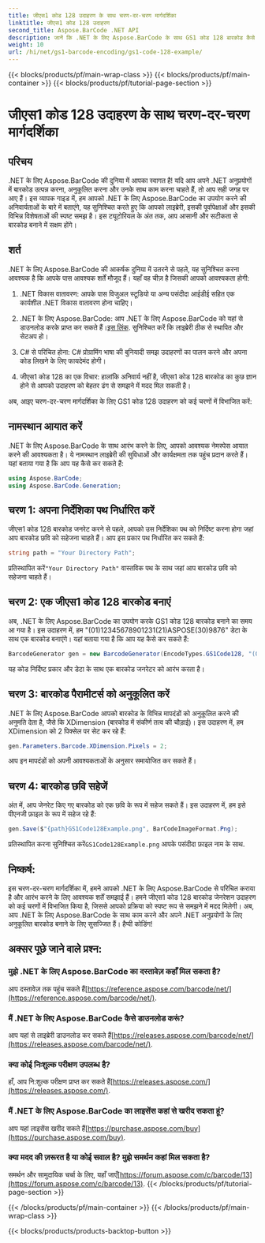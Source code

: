 ```yaml
---
title: जीएस1 कोड 128 उदाहरण के साथ चरण-दर-चरण मार्गदर्शिका
linktitle: जीएस1 कोड 128 उदाहरण
second_title: Aspose.BarCode .NET API
description: जानें कि .NET के लिए Aspose.BarCode के साथ GS1 कोड 128 बारकोड कैसे बनाएं। C# में बारकोड जनरेशन के लिए चरण-दर-चरण मार्गदर्शिका। अब शुरू हो जाओ!
weight: 10
url: /hi/net/gs1-barcode-encoding/gs1-code-128-example/
---
```


{{< blocks/products/pf/main-wrap-class >}}
{{< blocks/products/pf/main-container >}}
{{< blocks/products/pf/tutorial-page-section >}}

# जीएस1 कोड 128 उदाहरण के साथ चरण-दर-चरण मार्गदर्शिका


## परिचय

.NET के लिए Aspose.BarCode की दुनिया में आपका स्वागत है! यदि आप अपने .NET अनुप्रयोगों में बारकोड उत्पन्न करना, अनुकूलित करना और उनके साथ काम करना चाहते हैं, तो आप सही जगह पर आए हैं। इस व्यापक गाइड में, हम आपको .NET के लिए Aspose.BarCode का उपयोग करने की अनिवार्यताओं के बारे में बताएंगे, यह सुनिश्चित करते हुए कि आपको लाइब्रेरी, इसकी पूर्वापेक्षाओं और इसकी विभिन्न विशेषताओं की स्पष्ट समझ है। इस ट्यूटोरियल के अंत तक, आप आसानी और सटीकता से बारकोड बनाने में सक्षम होंगे।

## शर्त
.NET के लिए Aspose.BarCode की आकर्षक दुनिया में उतरने से पहले, यह सुनिश्चित करना आवश्यक है कि आपके पास आवश्यक शर्तें मौजूद हैं। यहाँ वह चीज़ है जिसकी आपको आवश्यकता होगी:

1. .NET विकास वातावरण: आपके पास विजुअल स्टूडियो या अन्य पसंदीदा आईडीई सहित एक कार्यशील .NET विकास वातावरण होना चाहिए।

2.  .NET के लिए Aspose.BarCode: आप .NET के लिए Aspose.BarCode को यहां से डाउनलोड करके प्राप्त कर सकते हैं।[इस लिंक](https://releases.aspose.com/barcode/net/). सुनिश्चित करें कि लाइब्रेरी ठीक से स्थापित और सेटअप हो।

3. C# से परिचित होना: C# प्रोग्रामिंग भाषा की बुनियादी समझ उदाहरणों का पालन करने और अपना कोड लिखने के लिए फायदेमंद होगी।

4. जीएस1 कोड 128 का एक विचार: हालांकि अनिवार्य नहीं है, जीएस1 कोड 128 बारकोड का कुछ ज्ञान होने से आपको उदाहरण को बेहतर ढंग से समझने में मदद मिल सकती है।

अब, आइए चरण-दर-चरण मार्गदर्शिका के लिए GS1 कोड 128 उदाहरण को कई चरणों में विभाजित करें:

## नामस्थान आयात करें
.NET के लिए Aspose.BarCode के साथ आरंभ करने के लिए, आपको आवश्यक नेमस्पेस आयात करने की आवश्यकता है। ये नामस्थान लाइब्रेरी की सुविधाओं और कार्यक्षमता तक पहुंच प्रदान करते हैं। यहां बताया गया है कि आप यह कैसे कर सकते हैं:

```csharp
using Aspose.BarCode;
using Aspose.BarCode.Generation;
```

## चरण 1: अपना निर्देशिका पथ निर्धारित करें
जीएस1 कोड 128 बारकोड जनरेट करने से पहले, आपको उस निर्देशिका पथ को निर्दिष्ट करना होगा जहां आप बारकोड छवि को सहेजना चाहते हैं। आप इस प्रकार पथ निर्धारित कर सकते हैं:

```csharp
string path = "Your Directory Path";
```

 प्रतिस्थापित करें`"Your Directory Path"` वास्तविक पथ के साथ जहां आप बारकोड छवि को सहेजना चाहते हैं।

## चरण 2: एक जीएस1 कोड 128 बारकोड बनाएं
अब, .NET के लिए Aspose.BarCode का उपयोग करके GS1 कोड 128 बारकोड बनाने का समय आ गया है। इस उदाहरण में, हम "(01)12345678901231(21)ASPOSE(30)9876" डेटा के साथ एक बारकोड बनाएंगे। यहां बताया गया है कि आप यह कैसे कर सकते हैं:

```csharp
BarcodeGenerator gen = new BarcodeGenerator(EncodeTypes.GS1Code128, "(01)12345678901231(21)ASPOSE(30)9876");
```

यह कोड निर्दिष्ट प्रकार और डेटा के साथ एक बारकोड जनरेटर को आरंभ करता है।

## चरण 3: बारकोड पैरामीटर्स को अनुकूलित करें
.NET के लिए Aspose.BarCode आपको बारकोड के विभिन्न मापदंडों को अनुकूलित करने की अनुमति देता है, जैसे कि XDimension (बारकोड में संकीर्ण तत्व की चौड़ाई)। इस उदाहरण में, हम XDimension को 2 पिक्सेल पर सेट कर रहे हैं:

```csharp
gen.Parameters.Barcode.XDimension.Pixels = 2;
```

आप इन मापदंडों को अपनी आवश्यकताओं के अनुसार समायोजित कर सकते हैं।

## चरण 4: बारकोड छवि सहेजें
अंत में, आप जेनरेट किए गए बारकोड को एक छवि के रूप में सहेज सकते हैं। इस उदाहरण में, हम इसे पीएनजी फ़ाइल के रूप में सहेज रहे हैं:

```csharp
gen.Save($"{path}GS1Code128Example.png", BarCodeImageFormat.Png);
```

 प्रतिस्थापित करना सुनिश्चित करें`GS1Code128Example.png` आपके पसंदीदा फ़ाइल नाम के साथ.

## निष्कर्ष:
इस चरण-दर-चरण मार्गदर्शिका में, हमने आपको .NET के लिए Aspose.BarCode से परिचित कराया है और आरंभ करने के लिए आवश्यक शर्तें समझाई हैं। हमने जीएस1 कोड 128 बारकोड जेनरेशन उदाहरण को कई चरणों में विभाजित किया है, जिससे आपको प्रक्रिया को स्पष्ट रूप से समझने में मदद मिलेगी। अब, आप .NET के लिए Aspose.BarCode के साथ काम करने और अपने .NET अनुप्रयोगों के लिए अनुकूलित बारकोड बनाने के लिए सुसज्जित हैं। हैप्पी कोडिंग!


## अक्सर पूछे जाने वाले प्रश्न:

### मुझे .NET के लिए Aspose.BarCode का दस्तावेज़ कहाँ मिल सकता है?
 आप दस्तावेज़ तक पहुंच सकते हैं[https://reference.aspose.com/barcode/net/](https://reference.aspose.com/barcode/net/).

### मैं .NET के लिए Aspose.BarCode कैसे डाउनलोड करूं?
 आप यहां से लाइब्रेरी डाउनलोड कर सकते हैं[https://releases.aspose.com/barcode/net/](https://releases.aspose.com/barcode/net/).

### क्या कोई निःशुल्क परीक्षण उपलब्ध है?
 हाँ, आप नि:शुल्क परीक्षण प्राप्त कर सकते हैं[https://releases.aspose.com/](https://releases.aspose.com/).

### मैं .NET के लिए Aspose.BarCode का लाइसेंस कहां से खरीद सकता हूं?
 आप यहां लाइसेंस खरीद सकते हैं[https://purchase.aspose.com/buy](https://purchase.aspose.com/buy).

### क्या मदद की ज़रूरत है या कोई सवाल है? मुझे समर्थन कहां मिल सकता है?
समर्थन और सामुदायिक चर्चा के लिए, यहाँ जाएँ[https://forum.aspose.com/c/barcode/13](https://forum.aspose.com/c/barcode/13).
{{< /blocks/products/pf/tutorial-page-section >}}

{{< /blocks/products/pf/main-container >}}
{{< /blocks/products/pf/main-wrap-class >}}

{{< blocks/products/products-backtop-button >}}
